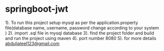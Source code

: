 # springboot-jwt

1). To run this project  setup mysql as per the application.property file(database name, username, password change according to your system )
2). import .sql file in mysql database
3). find the project folder and build and run the project using maven 
4). port number 8080
5). for more details abduljaleel123@gmail.com


